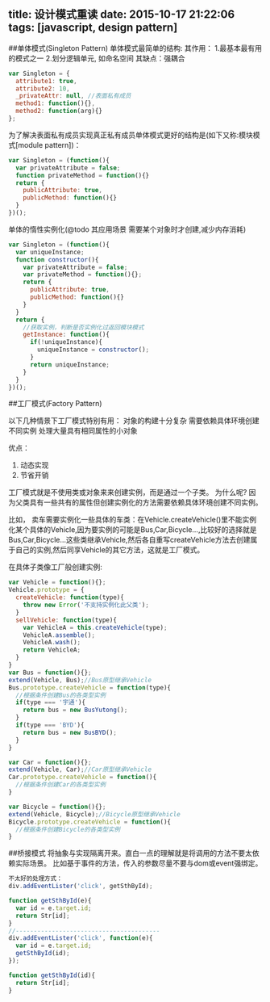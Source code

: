 title: 设计模式重读
date: 2015-10-17 21:22:06
tags: [javascript, design pattern]
---

##单体模式(Singleton Pattern)
单体模式最简单的结构:
其作用：
1.最基本最有用的模式之一
2.划分逻辑单元, 如命名空间
其缺点：强耦合
```javascript
var Singleton = {
  attribute1: true,
  attribute2: 10,
  _privateAttr: null, //表面私有成员
  method1: function(){},
  method2: function(arg){}
};
```

为了解决表面私有成员实现真正私有成员单体模式更好的结构是(如下又称:模块模式[module pattern])：
```javascript
var Singleton = (function(){
  var privateAttribute = false;
  function privateMethod = function(){}
  return {
    publicAttribute: true,
    publicMethod: function(){}
  }
})();
```
<!-- more -->

单体的惰性实例化(@todo 其应用场景 需要某个对象时才创建,减少内存消耗)
```javascript
var Singleton = (function(){
  var uniqueInstance;
  function constructor(){
    var privateAttribute = false;
    var privateMethod = function(){};
    return {
      publicAttribute: true,
      publicMethod: function(){}
    }
  }
  return {
    //获取实例，判断是否实例化过返回模块模式
    getInstance: function(){
      if(!uniqueInstance){
        uniqueInstance = constructor();
      }
      return uniqueInstance;
    }
  }
})();
```

##工厂模式(Factory Pattern)

以下几种情景下工厂模式特别有用：
对象的构建十分复杂
需要依赖具体环境创建不同实例
处理大量具有相同属性的小对象

优点：
1. 动态实现
2. 节省开销

工厂模式就是不使用类或对象来来创建实例，而是通过一个子类。
为什么呢?
因为父类具有一些共有的属性但创建实例化的方法需要依赖具体环境创建不同实例。

比如， 卖车需要实例化一些具体的车类：在Vehicle.createVehicle()里不能实例化某个具体的Vehicle,因为要实例的可能是Bus,Car,Bicycle...,比较好的选择就是Bus,Car,Bicycle...这些类继承Vehicle,然后各自重写createVehicle方法去创建属于自己的实例,然后同享Vehicle的其它方法，这就是工厂模式。

在具体子类像工厂般创建实例:
```javascript
var Vehicle = function(){};
Vehicle.prototype = {
  createVehicle: function(type){
    throw new Error('不支持实例化此父类');
  }
  sellVehicle: function(type){
    var VehicleA = this.createVehicle(type);
    VehicleA.assemble();
    VehicleA.wash();
    return VehicleA;
  }
}
var Bus = function(){};
extend(Vehicle, Bus);//Bus原型继承Vehicle
Bus.prototype.createVehicle = function(type){
  //根据条件创建Bus的各类型实例
  if(type === '宇通'){
    return bus = new BusYutong();
  }  
  if(type === 'BYD'){
    return bus = new BusBYD();
  }
}

var Car = function(){};
extend(Vehicle, Car);//Car原型继承Vehicle
Car.prototype.createVehicle = function(){
  //根据条件创建Car的各类型实例
}

var Bicycle = function(){};
extend(Vehicle, Bicycle);//Bicycle原型继承Vehicle
Bicycle.prototype.createVehicle = function(){
  //根据条件创建Bicycle的各类型实例
}
```

##桥接模式
将抽象与实现隔离开来。直白一点的理解就是将调用的方法不要太依赖实际场景。
比如基于事件的方法，传入的参数尽量不要与dom或event强绑定。
```javascript
不太好的处理方式：
div.addEventLister('click', getSthById);

function getSthById(e){
  var id = e.target.id;
  return Str[id];
}
//----------------------------------------
div.addEventLister('click', function(e){
  var id = e.target.id;
  getSthById(id);
});

function getSthById(id){
  return Str[id];  
}
```